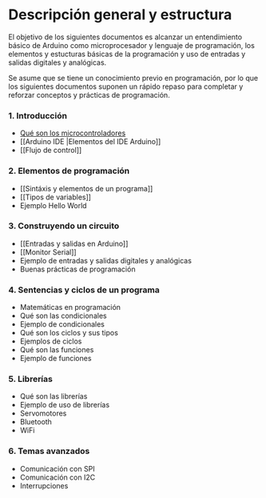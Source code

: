 # Descripción general y estructura

El objetivo de los siguientes documentos es alcanzar un entendimiento básico de Arduino como microprocesador y lenguaje de programación, los elementos y estucturas básicas de la programación y uso de entradas y salidas digitales y analógicas.

Se asume que se tiene un conocimiento previo en programación, por lo que los siguientes documentos suponen un rápido repaso para completar y reforzar conceptos y prácticas de programación.

### 1. Introducción
- [Qué son los microcontroladores](Arduino101/Introducción/Microcontroladores)
- [[Arduino IDE |Elementos del IDE Arduino]]
- [[Flujo de control]]

### 2. Elementos de programación
- [[Sintáxis y elementos de un programa]]
- [[Tipos de variables]]
- Ejemplo Hello World

### 3. Construyendo un circuito
- [[Entradas y salidas en Arduino]]
- [[Monitor Serial]]
- Ejemplo de entradas y salidas digitales y analógicas
- Buenas prácticas de programación

### 4. Sentencias y ciclos de un programa
- Matemáticas en programación
- Qué son las condicionales
- Ejemplo de condicionales
- Qué son los ciclos y sus tipos
- Ejemplos de ciclos
- Qué son las funciones
- Ejemplo de funciones

### 5. Librerías
- Qué son las librerías
- Ejemplo de uso de librerías
- Servomotores
- Bluetooth
- WiFi

### 6. Temas avanzados
- Comunicación con SPI
- Comunicación con I2C
- Interrupciones
